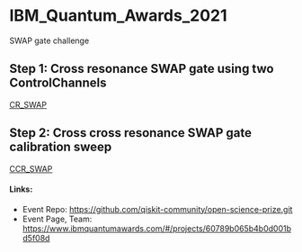 # IBM_Quantum_Awards_2021
SWAP gate challenge


## Step 1: Cross resonance SWAP gate using two ControlChannels
[CR_SWAP](https://github.com/hannahaih/IBM_Quantum_Awards_2021/blob/main/CR_SWAP/CR_SWAP_test.ipynb)

## Step 2: Cross cross resonance SWAP gate calibration sweep
[CCR_SWAP](https://github.com/hannahaih/IBM_Quantum_Awards_2021/tree/main/CCR_SWAP)


#### Links:
- Event Repo: https://github.com/qiskit-community/open-science-prize.git
- Event Page, Team: https://www.ibmquantumawards.com/#/projects/60789b065b4b0d001bd5f08d
